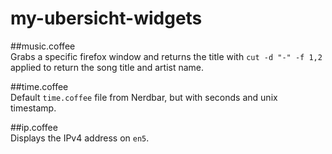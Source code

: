 # my-ubersicht-widgets

##music.coffee  
Grabs a specific firefox window and returns the title with `cut -d "-" -f 1,2` applied to return the song title and artist name.


##time.coffee  
Default `time.coffee` file from Nerdbar, but with seconds and unix timestamp.

##ip.coffee  
Displays the IPv4 address on `en5`.
